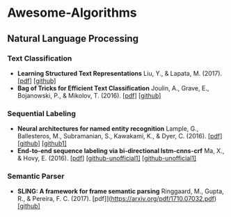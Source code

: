 # Awesome-Algorithms

## Natural Language Processing

### Text Classification
- **Learning Structured Text Representations** Liu, Y., & Lapata, M. (2017). [[pdf]](https://arxiv.org/pdf/1705.09207.pdf) [[github]](https://github.com/nlpyang/structured)
- **Bag of Tricks for Efficient Text Classification** Joulin, A., Grave, E., Bojanowski, P., & Mikolov, T. (2016). [[pdf]](https://arxiv.org/pdf/1607.01759.pdf) [[github]](https://github.com/facebookresearch/fastText)

### Sequential Labeling
- **Neural architectures for named entity recognition** Lample, G., Ballesteros, M., Subramanian, S., Kawakami, K., & Dyer, C. (2016). [[pdf]](https://arxiv.org/pdf/1603.01360.pdf) [[github]](https://github.com/glample/tagger) [[github1]](https://github.com/clab/stack-lstm-ner)
- **End-to-end sequence labeling via bi-directional lstm-cnns-crf** Ma, X., & Hovy, E. (2016). [[pdf]](https://arxiv.org/pdf/1603.01354.pdf) [[github-unofficial1]](https://github.com/LopezGG/NN_NER_tensorFlow) [[github-unofficial1]](https://github.com/guillaumegenthial/sequence_tagging)

### Semantic Parser
- **SLING: A framework for frame semantic parsing** Ringgaard, M., Gupta, R., & Pereira, F. C. (2017). [pdf]](https://arxiv.org/pdf/1710.07032.pdf) [[github]](https://github.com/google/sling)

